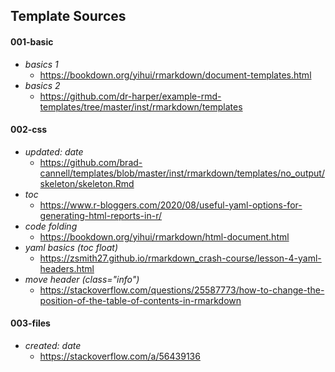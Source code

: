 
## Template Sources  

#### 001-basic  
- *basics 1*  
  - https://bookdown.org/yihui/rmarkdown/document-templates.html  
- *basics 2*  
  - https://github.com/dr-harper/example-rmd-templates/tree/master/inst/rmarkdown/templates  


#### 002-css  
- *updated: date*  
  - https://github.com/brad-cannell/templates/blob/master/inst/rmarkdown/templates/no_output/skeleton/skeleton.Rmd  
- *toc*  
  - https://www.r-bloggers.com/2020/08/useful-yaml-options-for-generating-html-reports-in-r/  
- *code folding*  
  - https://bookdown.org/yihui/rmarkdown/html-document.html  
- *yaml basics (toc float)*  
  - https://zsmith27.github.io/rmarkdown_crash-course/lesson-4-yaml-headers.html  
- *move header (class="info")*  
  - https://stackoverflow.com/questions/25587773/how-to-change-the-position-of-the-table-of-contents-in-rmarkdown  


#### 003-files  
- *created: date*  
  - https://stackoverflow.com/a/56439136  
